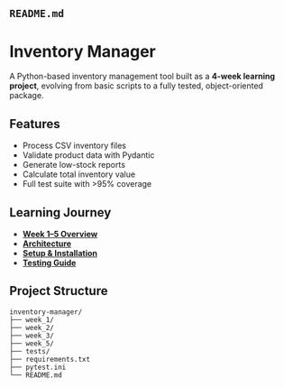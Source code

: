 ## `README.md`


# Inventory Manager

A Python-based inventory management tool built as a **4-week learning project**, evolving from basic scripts to a fully tested, object-oriented package.


## Features
- Process CSV inventory files
- Validate product data with Pydantic
- Generate low-stock reports
- Calculate total inventory value
- Full test suite with >95% coverage


## Learning Journey
- **[Week 1–5 Overview](docs/INDEX.md)**
- **[Architecture](docs/ARCHITECTURE.md)**
- **[Setup & Installation](docs/SETUP.md)**
- **[Testing Guide](docs/TESTING.md)**



## Project Structure
```
inventory-manager/
├── week_1/
├── week_2/
├── week_3/
├── week_5/
├── tests/
├── requirements.txt
├── pytest.ini
└── README.md
```
